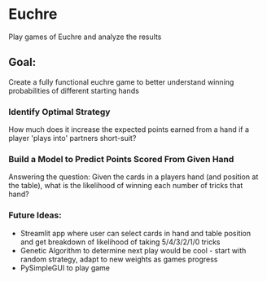 # Euchre

Play games of Euchre and analyze the results

## Goal: 
Create a fully functional euchre game to better understand winning probabilities of different starting hands

### Identify Optimal Strategy
How much does it increase the expected points earned from a hand if a player 'plays into' partners short-suit?

### Build a Model to Predict Points Scored From Given Hand
Answering the question:
Given the cards in a players hand (and position at the table), what is the likelihood of winning each number of tricks that hand? 

### Future Ideas:
* Streamlit app where user can select cards in hand and table position and get breakdown of likelihood of taking 5/4/3/2/1/0 tricks
* Genetic Algorithm to determine next play would be cool - start with random strategy, adapt to new weights as games progress
* PySimpleGUI to play game